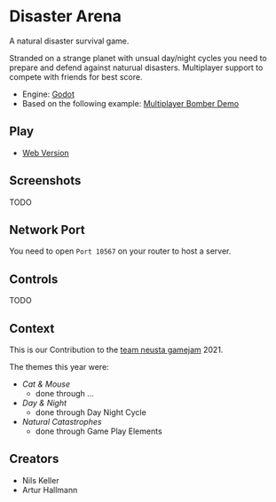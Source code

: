 # Disaster Arena

A natural disaster survival game.

Stranded on a strange planet with unsual day/night cycles you need to prepare and defend against naturual disasters.
Multiplayer support to compete with friends for best score.

- Engine: [Godot](https://godotengine.org/)
- Based on the following example: [Multiplayer Bomber Demo](https://godotengine.org/asset-library/asset/139)

## Play

- [Web Version](https://arturh85.github.io/gamejam2021/)

## Screenshots

TODO

## Network Port

You need to open `Port 10567` on your router to host a server.

## Controls

TODO

## Context

This is our Contribution to the [team neusta gamejam](http://team-neusta-gamejam.de/) 2021.

The themes this year were:
- *Cat & Mouse*
  - done through ...
- *Day & Night*
  - done through Day Night Cycle
- *Natural Catastrophes*
  - done through Game Play Elements

## Creators

- Nils Keller
- Artur Hallmann
